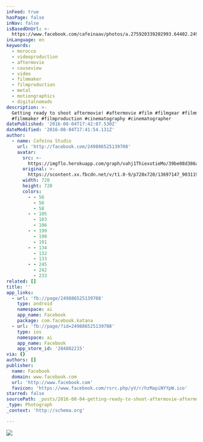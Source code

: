 ```yaml
---
inFeed: true
hasPage: false
inNav: false
isBasedOnUrl: >-
  https://www.facebook.com/cafeinaav/photos/a.275920339202993.64402.249886525139708/903119683149719/?type=3
inLanguage: en
keywords:
  - morocco
  - videoproduction
  - aftermovie
  - causeview
  - video
  - filmmaker
  - filmproduction
  - metal
  - motiongraphics
  - digitalnomads
description: >-
  Getting ready to shoot aftermovie! #aftermovie #film #filmgear #filmmaking
  #filmmaker #filmproduction #cinematography #cinematographer 
datePublished: '2016-08-04T17:42:07.530Z'
dateModified: '2016-08-04T17:41:54.131Z'
author:
  - name: Cafeína Studio
    url: 'http://facebook.com/249886525139708'
    avatar:
      src: >-
        https://imgflo.herokuapp.com/graph/vahj1ThiexotieMo/39be08d386abaf1bf403a3ee054e65f1/noop.jpg?input=https%3A%2F%2Fscontent.xx.fbcdn.net%2Fv%2Ft1.0-9%2Fp720x720%2F13697147_903119683149719_1007092666785705012_n.jpg%3Foh%3D3487471adb5d62c21e7bf2c53887dc98%26oe%3D5816190E
      original: >-
        https://scontent.xx.fbcdn.net/v/t1.0-9/p720x720/13697147_903119683149719_1007092666785705012_n.jpg?oh=3487471adb5d62c21e7bf2c53887dc98&oe=5816190E
      width: 720
      height: 720
      colors:
        - - 56
          - 56
          - 58
        - - 105
          - 103
          - 106
        - - 199
          - 190
          - 191
        - - 134
          - 132
          - 133
        - - 245
          - 242
          - 233
related: []
title: ''
app_links:
  - url: 'fb://page/249886525139708'
    type: android
    namespace: ai
    app_name: Facebook
    package: com.facebook.katana
  - url: 'fb://page/?id=249886525139708'
    type: ios
    namespace: ai
    app_name: Facebook
    app_store_id: '284882215'
via: {}
authors: []
publisher:
  name: Facebook
  domain: www.facebook.com
  url: 'http://www.facebook.com'
  favicon: 'https://www.facebook.com/rsrc.php/yV/r/hzMapiNYYpW.ico'
starred: false
sourcePath: _posts/2016-08-04-getting-ready-to-shoot-aftermovie-aftermovie-film-filmge.md
_type: Photograph
_context: 'http://schema.org'

---
```

![](https://imgflo.herokuapp.com/graph/vahj1ThiexotieMo/39be08d386abaf1bf403a3ee054e65f1/noop.jpg?input=https%3A%2F%2Fscontent.xx.fbcdn.net%2Fv%2Ft1.0-9%2Fp720x720%2F13697147_903119683149719_1007092666785705012_n.jpg%3Foh%3D3487471adb5d62c21e7bf2c53887dc98%26oe%3D5816190E)